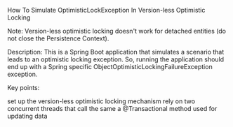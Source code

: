 How To Simulate OptimisticLockException In Version-less Optimistic Locking

Note: Version-less optimistic locking doesn't work for detached entities (do not close the Persistence Context).

Description: This is a Spring Boot application that simulates a scenario that leads to an optimistic locking exception. So, running the application should end up with a Spring specific ObjectOptimisticLockingFailureException exception.

Key points:

set up the version-less optimistic locking mechanism
rely on two concurrent threads that call the same a @Transactional method used for updating data